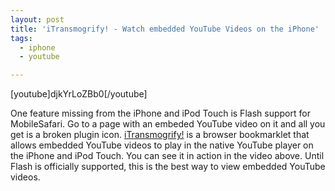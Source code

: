 ```yaml
---
layout: post
title: 'iTransmogrify! - Watch embedded YouTube Videos on the iPhone'
tags:
  - iphone
  - youtube

---
```


[youtube]djkYrLoZBb0[/youtube]

<p>One feature missing from the iPhone and iPod Touch is Flash support for MobileSafari. Go to a page with an embeded YouTube video on it and all you get is a broken plugin icon. <a href="http://joemaller.com/2008/01/12/itransmogrify/">iTransmogrify!</a> is a browser bookmarklet that allows embedded YouTube videos to play in the native YouTube player on the iPhone and iPod Touch. You can see it in action in the video above. Until Flash is officially supported, this is the best way to view embedded YouTube videos.</p>

